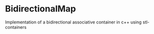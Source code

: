 # BidirectionalMap
Implementation of a bidirectional associative container in c++ using stl-containers

